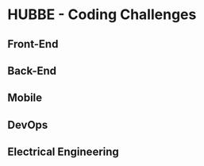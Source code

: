 # HUBBE - Coding Challenges

## Front-End

## Back-End

## Mobile

## DevOps

## Electrical Engineering
